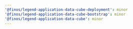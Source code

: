 ```yaml
---
'@finos/legend-application-data-cube-deployment': minor
'@finos/legend-application-data-cube-bootstrap': minor
'@finos/legend-application-data-cube': minor
---
```

